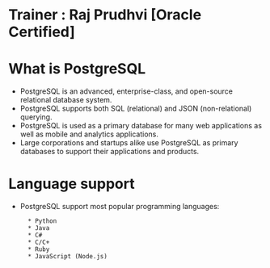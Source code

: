 # Trainer : Raj Prudhvi [Oracle Certified]
# What is PostgreSQL
* PostgreSQL is an advanced, enterprise-class, and open-source relational database system.
* PostgreSQL supports both SQL (relational) and JSON (non-relational) querying.
* PostgreSQL is used as a primary database for many web applications as well as mobile and analytics applications.
* Large corporations and startups alike use PostgreSQL as primary databases to support their applications and products.

# Language support
* PostgreSQL support most popular programming languages:

        * Python
        * Java
        * C#
        * C/C+
        * Ruby
        * JavaScript (Node.js)


